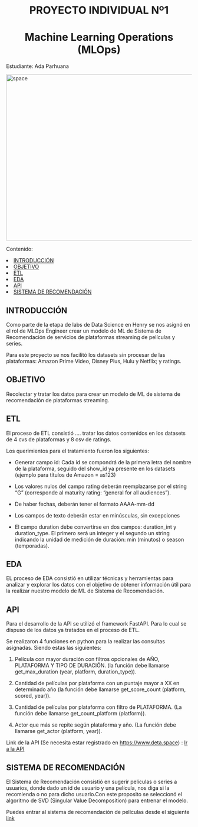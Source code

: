 <h1 align=center> PROYECTO INDIVIDUAL Nº1 </h1>
<h1 align=center>Machine Learning Operations (MLOps)</h1>

Estudiante: Ada Parhuana 

<a href="https://imgbb.com/"><img src="https://i.ibb.co/1XMSL1Y/movie.png" alt="space" width="1000" height="450"></a>

Contenido: 
<li><a href="#INTRODUCCIÓN">INTRODUCCIÓN</a></li>
<li><a href="#OBJETIVO">OBJETIVO</a></li>
<li><a href="#ETL">ETL</a></li>
<li><a href="#EDA">EDA </a></li>
<li><a href="#API">API</a></li>
<li><a href="#SISTEMA DE RECOMENDACIÓN">SISTEMA DE RECOMENDACIÓN</a></li>


## INTRODUCCIÓN
Como parte de la etapa de labs de Data Science en Henry se nos asignó en el rol de MLOps Engineer crear un modelo de ML de Sistema de Recomendación de servicios de plataformas streaming de películas y series. 

Para este proyecto se nos facilitó los datasets sin procesar de las plataformas: Amazon Prime Video, Disney Plus, Hulu y Netflix; y ratings.


## OBJETIVO
Recolectar y tratar los datos para crear un modelo de ML de sistema de recomendación de plataformas streaming. 


## ETL

El proceso de ETL consistió .... tratar los datos contenidos en los datasets de 4 cvs de plataformas y  8 csv de ratings. 

Los querimientos para el tratamiento fueron los siguientes:

+	Generar campo id: Cada id se compondrá de la primera letra del nombre de la plataforma, seguido del show_id ya presente en los datasets (ejemplo para títulos de Amazon = as123)

+	Los valores nulos del campo rating deberán reemplazarse por el string “G” (corresponde al maturity rating: “general for all audiences”).

+	De haber fechas, deberán tener el formato AAAA-mm-dd
+	Los campos de texto deberán estar en minúsculas, sin excepciones
+	El campo duration debe convertirse en dos campos: duration_int y duration_type. El primero será un integer y el segundo un string indicando la unidad de medición de duración: min (minutos) o season (temporadas).


## EDA

EL proceso de EDA consistió en utilizar técnicas y herramientas 
para analizar y explorar los datos con el objetivo de obtener información útil para la realizar nuestro modelo de ML de Sistema de Recomendación.

## API

Para el desarrollo de la API se utilizó el framework FastAPI. Para lo cual se dispuso de los datos ya tratados en el proceso de ETL.

Se realizaron 4 funciones en python para la realizar las consultas asignadas. Siendo estas las siguientes:

1.	Película con mayor duración con filtros opcionales de AÑO, PLATAFORMA Y TIPO DE DURACIÓN. (la función debe llamarse get_max_duration (year, platform, duration_type)).

2.	Cantidad de películas por plataforma con un puntaje mayor a XX en determinado año (la función debe llamarse get_score_count (platform, scored, year)).

3.	Cantidad de películas por plataforma con filtro de PLATAFORMA. (La función debe llamarse get_count_platform (platform)).

4.	Actor que más se repite según plataforma y año. (La función debe llamarse get_actor (platform, year)).

Link de la API (Se necesita estar registrado en https://www.deta.space) : [Ir a la API](https://deta.space/discovery/r/fwh64xt3w8oaqhdv)

## SISTEMA DE RECOMENDACIÓN

El Sistema de Recomendación consistió en sugerir películas o series a usuarios, donde dado un id de usuario y una película, nos diga si la recomienda o no para dicho usuario.Con este proposito se seleccionó el algoritmo de SVD (Singular Value Decomposition) para entrenar el modelo.

Puedes entrar al sistema de recomendación de películas desde el siguiente [link](https://huggingface.co/spaces/adaap/Streaming)




